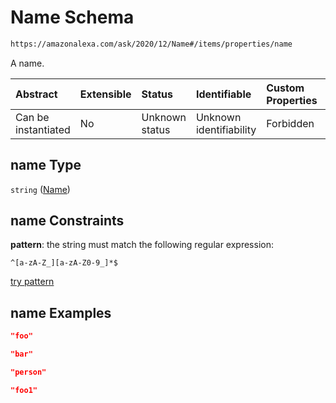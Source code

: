 # Name Schema

```txt
https://amazonalexa.com/ask/2020/12/Name#/items/properties/name
```

A name.

| Abstract            | Extensible | Status         | Identifiable            | Custom Properties | Additional Properties | Access Restrictions | Defined In                                                                                                  |
| :------------------ | :--------- | :------------- | :---------------------- | :---------------- | :-------------------- | :------------------ | :---------------------------------------------------------------------------------------------------------- |
| Can be instantiated | No         | Unknown status | Unknown identifiability | Forbidden         | Allowed               | none                | [GenericArgumentsDeclaration.json\*](../../schemas/GenericArgumentsDeclaration.json "open original schema") |

## name Type

`string` ([Name](genericargumentsdeclaration-items-properties-name.md))

## name Constraints

**pattern**: the string must match the following regular expression:&#x20;

```regexp
^[a-zA-Z_][a-zA-Z0-9_]*$
```

[try pattern](https://regexr.com/?expression=%5E%5Ba-zA-Z_%5D%5Ba-zA-Z0-9_%5D*%24 "try regular expression with regexr.com")

## name Examples

```json
"foo"
```

```json
"bar"
```

```json
"person"
```

```json
"foo1"
```
